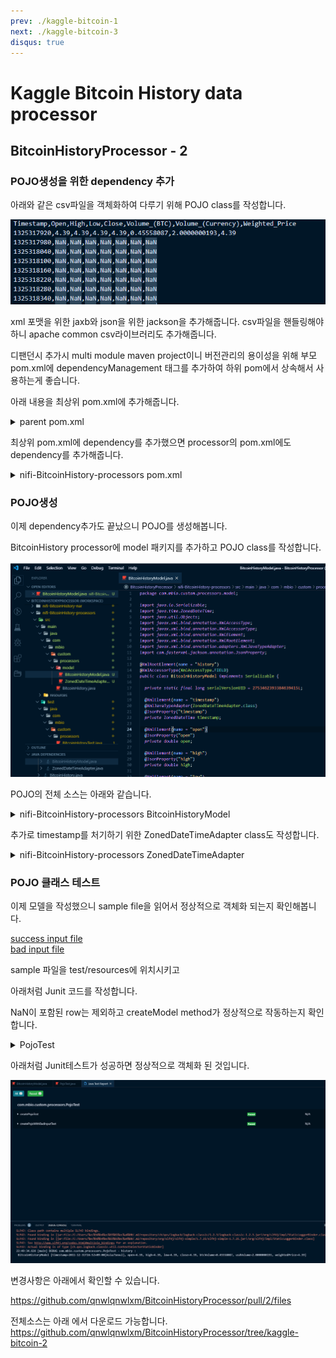 ```yaml
---
prev: ./kaggle-bitcoin-1
next: ./kaggle-bitcoin-3
disqus: true
---
```


# Kaggle Bitcoin History data processor

## BitcoinHistoryProcessor - 2 

### POJO생성을 위한 dependency 추가

아래와 같은 csv파일을 객체화하여 다루기 위해 POJO class를 작성합니다.

![kaggle-bitcoin-data](../images/kaggle-bitcoin-data.png)

xml 포맷을 위한 jaxb와 json을 위한 jackson을 추가해줍니다.
csv파일을 핸들링해야하니 apache common csv라이브러리도 추가해줍니다.

디팬던시 추가시 multi module maven project이니 버전관리의 용이성을 위해 부모 pom.xml에 dependencyManagement 태그를 추가하여 하위 pom에서 상속해서 사용하는게 좋습니다.

아래 내용을 최상위 pom.xml에 추가해줍니다.

<details ><summary>parent pom.xml</summary>
<p>

```xml
    <properties>
		<commons.csv.version>1.6</commons.csv.version>
		<jaxb.version>2.3.0.1</jaxb.version>
		<jackson.version>2.9.8</jackson.version>
	</properties>

    <dependencyManagement>
        <dependencies>
            <dependency>
				<groupId>org.apache.commons</groupId>
				<artifactId>commons-csv</artifactId>
				<version>${commons.csv.version}</version>
            </dependency>
            <dependency>
				<groupId>org.glassfish.jaxb</groupId>
				<artifactId>jaxb-runtime</artifactId>
				<version>${jaxb.version}</version>
			</dependency>
			<dependency>
				<groupId>org.glassfish.jaxb</groupId>
				<artifactId>jaxb-core</artifactId>
				<version>${jaxb.version}</version>
			</dependency>
			<dependency>
				<groupId>com.fasterxml.jackson.core</groupId>
				<artifactId>jackson-databind</artifactId>
				<version>${jackson.version}</version>
			</dependency>
			<dependency>
				<groupId>com.fasterxml.jackson.core</groupId>
				<artifactId>jackson-core</artifactId>
				<version>${jackson.version}</version>
			</dependency>
			<dependency>
				<groupId>com.fasterxml.jackson.core</groupId>
				<artifactId>jackson-annotations</artifactId>
				<version>${jackson.version}</version>
			</dependency>
			<dependency>
				<groupId>com.fasterxml.jackson.datatype</groupId>
				<artifactId>jackson-datatype-jsr310</artifactId>
				<version>${jackson.version}</version>
			</dependency>
        </dependencies>
    </dependencyManagement>
```

</p>
</details>
  
  
최상위 pom.xml에 dependency를 추가했으면 processor의 pom.xml에도 dependency를 추가해줍니다.

<details ><summary>nifi-BitcoinHistory-processors pom.xml</summary>
<p>

```xml
        <dependency>
			<groupId>org.apache.commons</groupId>
			<artifactId>commons-csv</artifactId>
		</dependency>
		<dependency>
			<groupId>org.glassfish.jaxb</groupId>
			<artifactId>jaxb-runtime</artifactId>
		</dependency>
		<dependency>
			<groupId>org.glassfish.jaxb</groupId>
			<artifactId>jaxb-core</artifactId>
		</dependency>
		<dependency>
			<groupId>com.fasterxml.jackson.core</groupId>
			<artifactId>jackson-databind</artifactId>
		</dependency>
		<dependency>
			<groupId>com.fasterxml.jackson.core</groupId>
			<artifactId>jackson-core</artifactId>
		</dependency>
		<dependency>
			<groupId>com.fasterxml.jackson.core</groupId>
			<artifactId>jackson-annotations</artifactId>
		</dependency>
		<dependency>
			<groupId>com.fasterxml.jackson.datatype</groupId>
			<artifactId>jackson-datatype-jsr310</artifactId>
		</dependency>
```

</p>
</details>
  
  
### POJO생성

이제 dependency추가도 끝났으니 POJO를 생성해봅니다.

BitcoinHistory processor에 model 패키지를 추가하고 POJO class를 작성합니다.

![BitcoinHistoryPOJO](../images/BitcoinHistoryPOJO.png)

POJO의 전체 소스는 아래와 같습니다.

<details ><summary>nifi-BitcoinHistory-processors BitcoinHistoryModel</summary>
<p>


```java

import java.io.Serializable;
import java.time.ZonedDateTime;
import java.util.Objects;
import javax.xml.bind.annotation.XmlAccessType;
import javax.xml.bind.annotation.XmlAccessorType;
import javax.xml.bind.annotation.XmlElement;
import javax.xml.bind.annotation.XmlRootElement;
import javax.xml.bind.annotation.adapters.XmlJavaTypeAdapter;
import com.fasterxml.jackson.annotation.JsonProperty;

@XmlRootElement(name = "history")
@XmlAccessorType(XmlAccessType.FIELD)
public class BitcoinHistoryModel implements Serializable {

  private static final long serialVersionUID = 2753462393384639415L;

  @XmlElement(name = "timestamp")
  @XmlJavaTypeAdapter(ZonedDateTimeAdapter.class)
  @JsonProperty("timestamp")
  private ZonedDateTime timestamp;

  @XmlElement(name = "open")
  @JsonProperty("open")
  private double open;

  @XmlElement(name = "high")
  @JsonProperty("high")
  private double high;

  @XmlElement(name = "low")
  @JsonProperty("low")
  private double low;

  @XmlElement(name = "close")
  @JsonProperty("close")
  private double close;

  @XmlElement(name = "btc-volume")
  @JsonProperty("btcVolume")
  private double btcVolume;

  @XmlElement(name = "usd-volume")
  @JsonProperty("usdVolume")
  private double usdVolume;

  @XmlElement(name = "weighted-price")
  @JsonProperty("weightedPrice")
  private double weightedPrice;

  public ZonedDateTime getTimestamp() {
    return timestamp;
  }

  public void setTimestamp(ZonedDateTime timestamp) {
    this.timestamp = timestamp;
  }

  public double getOpen() {
    return open;
  }

  public void setOpen(double open) {
    this.open = open;
  }

  public double getHigh() {
    return high;
  }

  public void setHigh(double high) {
    this.high = high;
  }

  public double getLow() {
    return low;
  }

  public void setLow(double low) {
    this.low = low;
  }

  public double getClose() {
    return close;
  }

  public void setClose(double close) {
    this.close = close;
  }

  public double getBtcVolume() {
    return btcVolume;
  }

  public void setBtcVolume(double btcVolume) {
    this.btcVolume = btcVolume;
  }

  public double getUsdVolume() {
    return usdVolume;
  }

  public void setUsdVolume(double usdVolume) {
    this.usdVolume = usdVolume;
  }

  public double getWeightedPrice() {
    return weightedPrice;
  }

  public void setWeightedPrice(double weightedPrice) {
    this.weightedPrice = weightedPrice;
  }

  @Override
  public int hashCode() {
    return Objects.hash(btcVolume, close, high, low, open, timestamp, usdVolume, weightedPrice);
  }

  @Override
  public boolean equals(Object obj) {
    if (this == obj)
      return true;
    if (obj == null)
      return false;
    if (getClass() != obj.getClass())
      return false;
      BitcoinHistoryModel other = (BitcoinHistoryModel) obj;
    return Double.doubleToLongBits(btcVolume) == Double.doubleToLongBits(other.btcVolume)
        && Double.doubleToLongBits(close) == Double.doubleToLongBits(other.close)
        && Double.doubleToLongBits(high) == Double.doubleToLongBits(other.high)
        && Double.doubleToLongBits(low) == Double.doubleToLongBits(other.low)
        && Double.doubleToLongBits(open) == Double.doubleToLongBits(other.open)
        && Objects.equals(timestamp, other.timestamp)
        && Double.doubleToLongBits(usdVolume) == Double.doubleToLongBits(other.usdVolume)
        && Double.doubleToLongBits(weightedPrice) == Double.doubleToLongBits(other.weightedPrice);
  }

  @Override
  public String toString() {
    return "BitcoinHistoryModel [timestamp=" + timestamp + ", open=" + open + ", high=" + high + ", low="
        + low + ", close=" + close + ", btcVolume=" + btcVolume + ", usdVolume=" + usdVolume
        + ", weightedPrice=" + weightedPrice + "]";
  }

```

</p>
</details>
  
  
추가로 timestamp를 처기하기 위한 ZonedDateTimeAdapter class도 작성합니다.


<details ><summary>nifi-BitcoinHistory-processors ZonedDateTimeAdapter</summary>
<p>

```java
import java.time.ZonedDateTime;
import javax.xml.bind.annotation.adapters.XmlAdapter;

public class ZonedDateTimeAdapter extends XmlAdapter<String, ZonedDateTime> {

  @Override
  public ZonedDateTime unmarshal(String value) throws Exception {
    return ZonedDateTime.parse(value);
  }

  @Override
  public String marshal(ZonedDateTime value) throws Exception {
    if (value != null) {
      return value.toString();
    } else {
      return null;
    }
  }

```

</p>
</details>
  

### POJO 클래스 테스트

이제 모델을 작성했으니 sample file을 읽어서 정상적으로 객체화 되는지 확인해봅니다.

[success input file](https://github.com/qnwlqnwlxm/BitcoinHistoryProcessor/blob/kaggle-bitcoin-2/nifi-BitcoinHistory-processors/src/test/resources/test.csv)  
[bad input file](https://github.com/qnwlqnwlxm/BitcoinHistoryProcessor/blob/kaggle-bitcoin-2/nifi-BitcoinHistory-processors/src/test/resources/bad.csv)

sample 파일을 test/resources에 위치시키고

아래처럼 Junit 코드를 작성합니다.

NaN이 포함된 row는 제외하고 
createModel method가 정상적으로 작동하는지 확인합니다.


<details><summary>PojoTest</summary>
<p>

```java

import java.io.BufferedReader;
import java.io.InputStream;
import java.io.InputStreamReader;
import java.time.Instant;
import java.time.ZoneId;
import java.time.ZonedDateTime;

import com.mbio.custom.processors.model.BitcoinHistoryModel;

import org.apache.commons.csv.CSVFormat;
import org.apache.commons.csv.CSVRecord;
import org.junit.Test;
import org.slf4j.Logger;
import org.slf4j.LoggerFactory;

public class PojoTest {

    Logger logger = LoggerFactory.getLogger(PojoTest.class);

    private static final String TEST_FILE = "test.csv";
    private static final String BAD_TEST_FILE = "bad.csv";

    @Test
    public void createPojoTest() throws Exception {
        try (InputStream in = ClassLoader.getSystemResourceAsStream(TEST_FILE);
                final BufferedReader reader = new BufferedReader(new InputStreamReader(in));) {
            final Iterable<CSVRecord> records = CSVFormat.RFC4180.withFirstRecordAsHeader().parse(reader);
            for (final CSVRecord record : records) {
                if (isValid(record)) {
                    final BitcoinHistoryModel history = createModel(record);
                    logger.debug("history : \n {}", new Object[] {history});
                }   
            }
        } catch (Exception e) {
            logger.debug("Error Processing input", e);
        }
    }

    @Test(expected = NumberFormatException.class)
    public void createPojoWithBadInputTest() throws Exception {
        try (InputStream in = ClassLoader.getSystemResourceAsStream(BAD_TEST_FILE);
                final BufferedReader reader = new BufferedReader(new InputStreamReader(in));) {
            final Iterable<CSVRecord> records = CSVFormat.RFC4180.withFirstRecordAsHeader().parse(reader);
            for (final CSVRecord record : records) {
                if (isValid(record)) {
                    final BitcoinHistoryModel history = createModel(record);
                    logger.debug("history : \n {}", new Object[] {history});
                } 
            }
        }
    }

    private BitcoinHistoryModel createModel(final CSVRecord record) {
        final BitcoinHistoryModel history = new BitcoinHistoryModel();

        final long unixTimestamp = Long.parseLong(record.get("Timestamp"));
        final Instant instant = Instant.ofEpochSecond(unixTimestamp);
        final ZonedDateTime timestamp = ZonedDateTime.ofInstant(instant, ZoneId.systemDefault());

        final double open = Double.parseDouble(record.get("Open"));
        final double high = Double.parseDouble(record.get("High"));
        final double low = Double.parseDouble(record.get("Low"));
        final double close = Double.parseDouble(record.get("Close"));
        final double btcVolume = Double.parseDouble(record.get("Volume_(BTC)"));
        final double usdVolume = Double.parseDouble(record.get("Volume_(Currency)"));
        final double weightedPrice = Double.parseDouble(record.get("Weighted_Price"));

        history.setTimestamp(timestamp);
        history.setOpen(open);
        history.setHigh(high);
        history.setLow(low);
        history.setClose(close);
        history.setBtcVolume(btcVolume);
        history.setUsdVolume(usdVolume);
        history.setWeightedPrice(weightedPrice);

        return history;
    }

    private boolean isValid(final CSVRecord record) {
        return !record.toString().contains("NaN");
    }

}

```

</p>
</details>
  

아래처럼 Junit테스트가 성공하면 정상적으로 객체화 된 것입니다.

![PojoTest](../images/PojoTest.png)

  
변경사항은 아래에서 확인할 수 있습니다.

https://github.com/qnwlqnwlxm/BitcoinHistoryProcessor/pull/2/files


전체소스는 아래 에서 다운로드 가능합니다.
https://github.com/qnwlqnwlxm/BitcoinHistoryProcessor/tree/kaggle-bitcoin-2